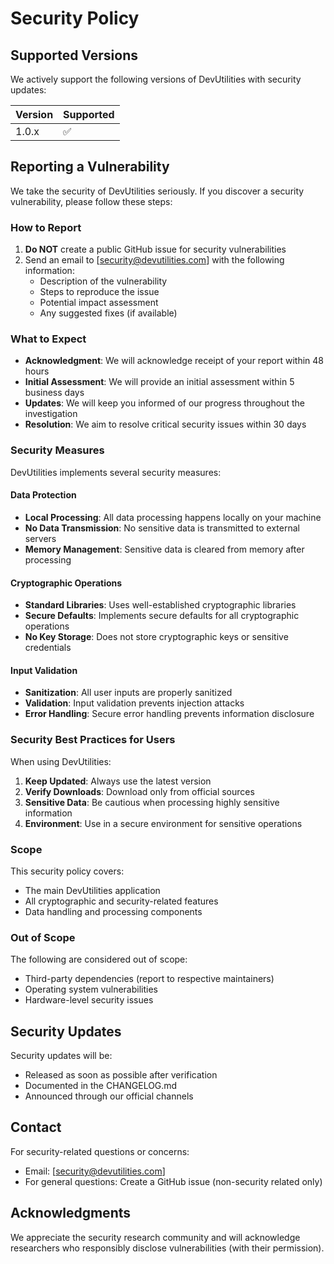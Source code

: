 # Security Policy

## Supported Versions

We actively support the following versions of DevUtilities with security updates:

| Version | Supported          |
| ------- | ------------------ |
| 1.0.x   | :white_check_mark: |

## Reporting a Vulnerability

We take the security of DevUtilities seriously. If you discover a security vulnerability, please follow these steps:

### How to Report

1. **Do NOT** create a public GitHub issue for security vulnerabilities
2. Send an email to [security@devutilities.com] with the following information:
   - Description of the vulnerability
   - Steps to reproduce the issue
   - Potential impact assessment
   - Any suggested fixes (if available)

### What to Expect

- **Acknowledgment**: We will acknowledge receipt of your report within 48 hours
- **Initial Assessment**: We will provide an initial assessment within 5 business days
- **Updates**: We will keep you informed of our progress throughout the investigation
- **Resolution**: We aim to resolve critical security issues within 30 days

### Security Measures

DevUtilities implements several security measures:

#### Data Protection
- **Local Processing**: All data processing happens locally on your machine
- **No Data Transmission**: No sensitive data is transmitted to external servers
- **Memory Management**: Sensitive data is cleared from memory after processing

#### Cryptographic Operations
- **Standard Libraries**: Uses well-established cryptographic libraries
- **Secure Defaults**: Implements secure defaults for all cryptographic operations
- **No Key Storage**: Does not store cryptographic keys or sensitive credentials

#### Input Validation
- **Sanitization**: All user inputs are properly sanitized
- **Validation**: Input validation prevents injection attacks
- **Error Handling**: Secure error handling prevents information disclosure

### Security Best Practices for Users

When using DevUtilities:

1. **Keep Updated**: Always use the latest version
2. **Verify Downloads**: Download only from official sources
3. **Sensitive Data**: Be cautious when processing highly sensitive information
4. **Environment**: Use in a secure environment for sensitive operations

### Scope

This security policy covers:
- The main DevUtilities application
- All cryptographic and security-related features
- Data handling and processing components

### Out of Scope

The following are considered out of scope:
- Third-party dependencies (report to respective maintainers)
- Operating system vulnerabilities
- Hardware-level security issues

## Security Updates

Security updates will be:
- Released as soon as possible after verification
- Documented in the CHANGELOG.md
- Announced through our official channels

## Contact

For security-related questions or concerns:
- Email: [security@devutilities.com]
- For general questions: Create a GitHub issue (non-security related only)

## Acknowledgments

We appreciate the security research community and will acknowledge researchers who responsibly disclose vulnerabilities (with their permission).